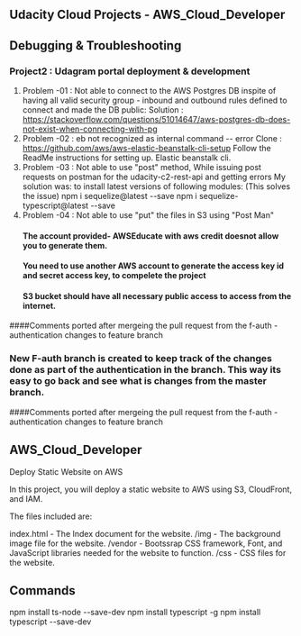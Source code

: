 
## Udacity Cloud Projects - AWS_Cloud_Developer
## Debugging & Troubleshooting
### Project2 : Udagram portal deployment & development
1. Problem -01 : Not able to connect to the AWS Postgres DB inspite of having all valid security group - inbound and outbound rules defined to connect and made the DB public: 
Solution : https://stackoverflow.com/questions/51014647/aws-postgres-db-does-not-exist-when-connecting-with-pg
2. Problem -02 : eb not recognized as internal command -- error
   Clone : https://github.com/aws/aws-elastic-beanstalk-cli-setup
   Follow the ReadMe instructions for setting up. Elastic beanstalk cli.
3. Problem -03 : Not able to use "post" method, While issuing post requests on postman for the udacity-c2-rest-api and getting errors
   My solution was: to install latest versions of following modules: (This solves the issue)
   npm i sequelize@latest --save
   npm i sequelize-typescript@latest --save
4. Problem -04 : Not able to use "put" the files in S3 using "Post Man" 
   #### The account provided- AWSEducate with aws credit doesnot allow you to generate them.
   #### You need to use another AWS account to generate the access key id and secret access key, to compelete the project
   #### S3 bucket should have all necessary public access to access from the internet.
   


####Comments ported after mergeing the pull request from the f-auth - authentication changes to feature branch
### New F-auth branch is created to keep track of the changes done as part of the authentication in the branch. This way its easy to go back and see what is changes from the master branch. 
####Comments ported after mergeing the pull request from the f-auth - authentication changes to feature branch

## AWS_Cloud_Developer
Deploy Static Website on AWS

In this project, you will deploy a static website to AWS using S3, CloudFront, and IAM.

The files included are: 

index.html - The Index document for the website.
/img - The background image file for the website.
/vendor - Bootssrap CSS framework, Font, and JavaScript libraries needed for the website to function.
/css - CSS files for the website.

## Commands
npm install ts-node --save-dev
npm install typescript -g 
npm install typescript --save-dev

 


